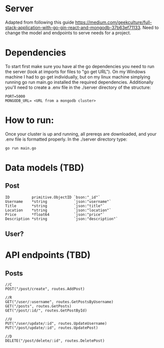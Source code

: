 # Server

 Adapted from following this guide <https://medium.com/geekculture/full-stack-application-with-go-gin-react-and-mongodb-37b63ef71133>.
 Need to change the model and endpoints to serve needs for a project.

# Dependencies
To start first make sure you have al the go dependencies you need to run the server (look at imports for files to "go get URL"). On my Windows machine I had to go get individually, but on my linux machine simplying running go run main.go installed the required dependencies. Additionally you'll need to create a .env file in the ./server directory of the structure:

	PORT=5000
	MONGODB_URL= <URL from a mongodb cluster>

# How to run:
Once your cluster is up and running, all prereqs are downloaded, and your .env file is formatted properly.
In the ./server directory type:
	
	go run main.go

# Data models (TBD)
## Post

	ID          primitive.ObjectID `bson:"_id"`
	Username    *string            `json:"username"`
	Title       *string            `json:"title"`
	Location    *string            `json:"location"`
	Price       *float64           `json:"price"`
	Description *string            `json:"description"`

## User?

# API endpoints (TBD)

## Posts  
  	//C
	POST("/post/create", routes.AddPost)
	
	//R
	GET("/user/:username", routes.GetPostsByUsername)
	GET("/posts", routes.GetPosts)
	GET("/post/:id/", routes.GetPostById)
	
	//U
	PUT("/user/update/:id", routes.UpdateUsername)
  	PUT("/post/update/:id", routes.UpdatePost)
	
	//D
	DELETE("/post/delete/:id", routes.DeletePost)
